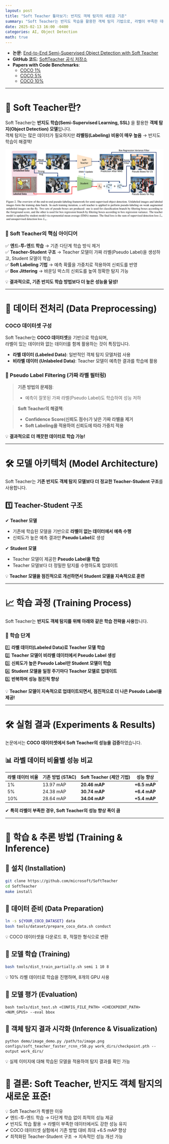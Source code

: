 ```yaml
---
layout: post  
title: "Soft Teacher 톺아보기: 반지도 객체 탐지의 새로운 기준"  
summary: "Soft Teacher는 반지도 학습을 활용한 객체 탐지 기법으로, 라벨이 부족한 데이터에서도 높은 성능을 달성하는 엔드-투-엔드 학습 방식"  
date: 2025-02-13 16:00 -0400  
categories: AI, Object Detection  
math: true  
---
```


- **논문**: [End-to-End Semi-Supervised Object Detection with Soft Teacher](https://arxiv.org/abs/2106.09018)  
- **GitHub 코드**: [SoftTeacher 공식 저장소](https://github.com/microsoft/SoftTeacher)  
- **Papers with Code Benchmarks**:  
  - [COCO 1%](https://paperswithcode.com/sota/semi-supervised-object-detection-on-coco-1?p=end-to-end-semi-supervised-object-detection)  
  - [COCO 5%](https://paperswithcode.com/sota/semi-supervised-object-detection-on-coco-5?p=end-to-end-semi-supervised-object-detection)  
  - [COCO 10%](https://paperswithcode.com/sota/semi-supervised-object-detection-on-coco-10?p=end-to-end-semi-supervised-object-detection)  

---

# 🎯 Soft Teacher란?  
Soft Teacher는 **반지도 학습(Semi-Supervised Learning, SSL)** 을 활용한 **객체 탐지(Object Detection) 모델**입니다.  
객체 탐지는 많은 데이터가 필요하지만 **라벨링(Labeling) 비용이 매우 높음** → 반지도 학습이 해결책!  



![soft_teacher](/assets/img/post_img/soft_teacher/1.PNG)



### 📌 **Soft Teacher의 핵심 아이디어**  
✅ **엔드-투-엔드 학습** → 기존 다단계 학습 방식 제거  
✅ **Teacher-Student 구조** → Teacher 모델이 가짜 라벨(Pseudo Label)을 생성하고, Student 모델이 학습  
✅ **Soft Labeling 기법** → 예측 확률을 가중치로 적용하여 신뢰도를 반영  
✅ **Box Jittering** → 바운딩 박스의 신뢰도를 높여 정확한 탐지 가능  

💡 **결과적으로, 기존 반지도 학습 방법보다 더 높은 성능을 달성!**  

---

# **📂 데이터 전처리 (Data Preprocessing)**  
### **COCO 데이터셋 구성**
Soft Teacher는 **COCO 데이터셋**을 기반으로 학습되며,  
라벨이 있는 데이터와 없는 데이터를 함께 활용하는 것이 특징입니다.  

- **라벨 데이터 (Labeled Data)**: 일반적인 객체 탐지 모델처럼 사용  
- **비라벨 데이터 (Unlabeled Data)**: Teacher 모델이 예측한 결과를 학습에 활용  

### **🔹 Pseudo Label Filtering (가짜 라벨 필터링)**  
> **기존 방법의 문제점**:  
> - 예측이 잘못된 가짜 라벨(Pseudo Label)도 학습하여 성능 저하  

> **Soft Teacher의 해결책**:  
> - **Confidence Score(신뢰도 점수)가 낮은 가짜 라벨을 제거**  
> - **Soft Labeling을 적용하여 신뢰도에 따라 가중치 적용**  

💡 **결과적으로 더 깨끗한 데이터로 학습 가능!**  

---

# **🛠️ 모델 아키텍처 (Model Architecture)**  
Soft Teacher는 **기존 반지도 객체 탐지 모델보다 더 정교한 Teacher-Student 구조**를 사용합니다.  

## **1️⃣ Teacher-Student 구조**  
✔ **Teacher 모델**  
   - 기존에 학습된 모델을 기반으로 **라벨이 없는 데이터에서 예측 수행**  
   - 신뢰도가 높은 예측 결과만 **Pseudo Label**로 생성  

✔ **Student 모델**  
   - Teacher 모델이 제공한 **Pseudo Label을 학습**  
   - Teacher 모델보다 더 정밀한 탐지를 수행하도록 업데이트  

💡 **Teacher 모델을 점진적으로 개선하면서 Student 모델을 지속적으로 훈련**  

---

# **📈 학습 과정 (Training Process)**
Soft Teacher는 **반지도 객체 탐지를 위해 아래와 같은 학습 전략을 사용**합니다.  

### **🔹 학습 단계**
1️⃣ **라벨 데이터(Labeled Data)로 Teacher 모델 학습**  
2️⃣ **Teacher 모델이 비라벨 데이터에서 Pseudo Label 생성**  
3️⃣ **신뢰도가 높은 Pseudo Label만 Student 모델이 학습**  
4️⃣ **Student 모델을 일정 주기마다 Teacher 모델로 업데이트**  
5️⃣ **반복하며 성능 점진적 향상**  

💡 **Teacher 모델이 지속적으로 업데이트되면서, 점진적으로 더 나은 Pseudo Label을 제공!**  

---

# **🛠️ 실험 결과 (Experiments & Results)**  
논문에서는 **COCO 데이터셋에서 Soft Teacher의 성능을 검증**하였습니다.  

## 📊 **라벨 데이터 비율별 성능 비교**  
| 라벨 데이터 비율 | 기존 방법 (STAC) | Soft Teacher (제안 기법) | 성능 향상 |
|----------------|----------------|----------------|-----------|
| 1% | 13.97 mAP | **20.46 mAP** | **+6.5 mAP** |
| 5% | 24.38 mAP | **30.74 mAP** | **+6.4 mAP** |
| 10% | 28.64 mAP | **34.04 mAP** | **+5.4 mAP** |

✔ **특히 라벨이 부족한 경우, Soft Teacher의 성능 향상 폭이 큼**  

---

# **🚀 학습 & 추론 방법 (Training & Inference)**  

## **🔧 설치 (Installation)**

```bash
git clone https://github.com/microsoft/SoftTeacher
cd SoftTeacher
make install
```

## **📂 데이터 준비 (Data Preparation)**

```bash
ln -s ${YOUR_COCO_DATASET} data
bash tools/dataset/prepare_coco_data.sh conduct
```

💡 COCO 데이터셋을 다운로드 후, 적절한 형식으로 변환

## **📌 모델 학습 (Training)**

```bash
bash tools/dist_train_partially.sh semi 1 10 8
```

💡 10% 라벨 데이터로 학습을 진행하며, 8개의 GPU 사용

## **📌 모델 평가 (Evaluation)**

```
bash tools/dist_test.sh <CONFIG_FILE_PATH> <CHECKPOINT_PATH> <NUM_GPUS> --eval bbox
```

## **📌 객체 탐지 결과 시각화 (Inference & Visualization)**

```
python demo/image_demo.py /path/to/image.png configs/soft_teacher_faster_rcnn_r50.py work_dirs/checkpoint.pth --output work_dirs/
```

💡 실제 이미지에 대해 학습된 모델을 적용하여 탐지 결과를 확인 가능

# **🎯 결론: Soft Teacher, 반지도 객체 탐지의 새로운 표준!**
💡 Soft Teacher가 특별한 이유  
✔ 엔드-투-엔드 학습 → 다단계 학습 없이 최적의 성능 제공  
✔ 반지도 학습 활용 → 라벨이 부족한 데이터에서도 강한 성능 유지  
✔ COCO 데이터셋 실험에서 기존 방법 대비 최대 +6.5 mAP 향상  
✔ 최적화된 Teacher-Student 구조 → 지속적인 성능 개선 가능  